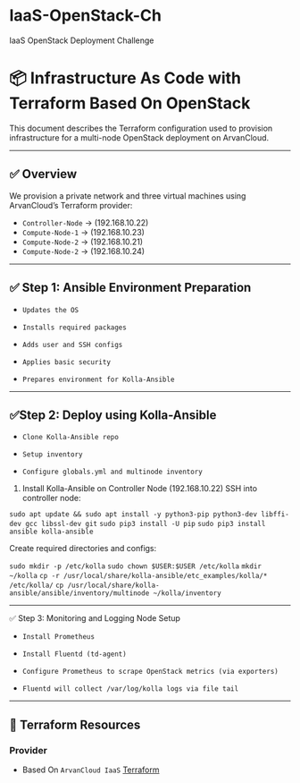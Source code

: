 # IaaS-OpenStack-Ch
IaaS OpenStack Deployment Challenge
# 📦 Infrastructure As Code with Terraform Based On OpenStack

This document describes the Terraform configuration used to provision infrastructure for a multi-node OpenStack deployment on ArvanCloud.

---

## ✅ Overview

We provision a private network and three virtual machines using ArvanCloud’s Terraform provider:

- `Controller-Node` -> (192.168.10.22)
- `Compute-Node-1` -> (192.168.10.23)
- `Compute-Node-2` -> (192.168.10.21)
- `Compute-Node-2` -> (192.168.10.24)
---
## ✅ Step 1: Ansible Environment Preparation

- `Updates the OS`

- `Installs required packages`

- `Adds user and SSH configs`

- `Applies basic security`

- `Prepares environment for Kolla-Ansible`
---
## ✅Step 2: Deploy using Kolla-Ansible

- `Clone Kolla-Ansible repo`

- `Setup inventory`

- `Configure globals.yml and multinode inventory`
  
1. Install Kolla-Ansible on Controller Node (192.168.10.22)
SSH into controller node:

`sudo apt update && sudo apt install -y python3-pip python3-dev libffi-dev gcc libssl-dev git`
`sudo pip3 install -U pip`
`sudo pip3 install ansible kolla-ansible`

Create required directories and configs:

`sudo mkdir -p /etc/kolla`
`sudo chown $USER:$USER /etc/kolla`
`mkdir ~/kolla`
`cp -r /usr/local/share/kolla-ansible/etc_examples/kolla/* /etc/kolla/`
`cp /usr/local/share/kolla-ansible/ansible/inventory/multinode ~/kolla/inventory`


---
✅ Step 3: Monitoring and Logging Node Setup

- `Install Prometheus`

- `Install Fluentd (td-agent)`

- `Configure Prometheus to scrape OpenStack metrics (via exporters)`

- `Fluentd will collect /var/log/kolla logs via file tail`
---
## 🔧 Terraform Resources

### Provider
- Based On `ArvanCloud IaaS` [Terraform](https://git.arvancloud.ir/arvancloud/iaas/terraform-provider)
